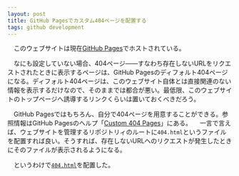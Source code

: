 ```yaml
---
layout: post
title: GitHub Pagesでカスタム404ページを配置する
tags: github development
---
```

　このウェブサイトは現在[GitHub Pages](http://pages.github.com)でホストされている。

　なにも設定していない場合、404ページ——すなわち存在しないURLをリクエストされたときに表示するページは、GitHub Pagesのディフォルト404ページになる。ディフォルト404ページは、このウェブサイト自体とは直接関連のない情報を表示するだけなので、そのままでは都合が悪い。最低限、このウェブサイトのトップページへ誘導するリンクくらいは置いておくべきだろう。

　GitHub Pagesではもちろん、自分で404ページを用意することができる。参照情報はGitHub Pagesのヘルプ「[Custom 404 Pages](https://help.github.com/articles/custom-404-pages)」にある。
　一言で言えば、ウェブサイトを管理するリポジトリィのルートに`404.html`というファイルを配置すれば良い。そうすれば、存在しないURLへのリクエストが発生したときにそのファイルが表示されるようになる。

　というわけで[`404.html`](/404.html)を配置した。
